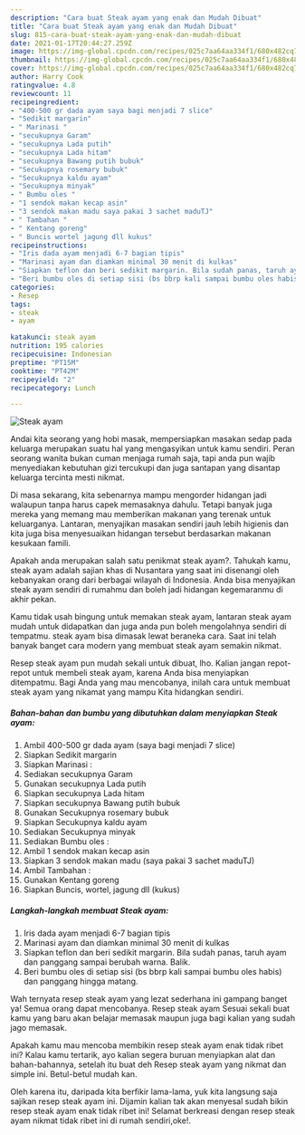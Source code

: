 ```yaml
---
description: "Cara buat Steak ayam yang enak dan Mudah Dibuat"
title: "Cara buat Steak ayam yang enak dan Mudah Dibuat"
slug: 815-cara-buat-steak-ayam-yang-enak-dan-mudah-dibuat
date: 2021-01-17T20:44:27.259Z
image: https://img-global.cpcdn.com/recipes/025c7aa64aa334f1/680x482cq70/steak-ayam-foto-resep-utama.jpg
thumbnail: https://img-global.cpcdn.com/recipes/025c7aa64aa334f1/680x482cq70/steak-ayam-foto-resep-utama.jpg
cover: https://img-global.cpcdn.com/recipes/025c7aa64aa334f1/680x482cq70/steak-ayam-foto-resep-utama.jpg
author: Harry Cook
ratingvalue: 4.8
reviewcount: 11
recipeingredient:
- "400-500 gr dada ayam saya bagi menjadi 7 slice"
- "Sedikit margarin"
- " Marinasi "
- "secukupnya Garam"
- "secukupnya Lada putih"
- "secukupnya Lada hitam"
- "secukupnya Bawang putih bubuk"
- "Secukupnya rosemary bubuk"
- "Secukupnya kaldu ayam"
- "Secukupnya minyak"
- " Bumbu oles "
- "1 sendok makan kecap asin"
- "3 sendok makan madu saya pakai 3 sachet maduTJ"
- " Tambahan "
- " Kentang goreng"
- " Buncis wortel jagung dll kukus"
recipeinstructions:
- "Iris dada ayam menjadi 6-7 bagian tipis"
- "Marinasi ayam dan diamkan minimal 30 menit di kulkas"
- "Siapkan teflon dan beri sedikit margarin. Bila sudah panas, taruh ayam dan panggang sampai berubah warna. Balik."
- "Beri bumbu oles di setiap sisi (bs bbrp kali sampai bumbu oles habis) dan panggang hingga matang."
categories:
- Resep
tags:
- steak
- ayam

katakunci: steak ayam 
nutrition: 195 calories
recipecuisine: Indonesian
preptime: "PT15M"
cooktime: "PT42M"
recipeyield: "2"
recipecategory: Lunch

---
```



![Steak ayam](https://img-global.cpcdn.com/recipes/025c7aa64aa334f1/680x482cq70/steak-ayam-foto-resep-utama.jpg)

Andai kita seorang yang hobi masak, mempersiapkan masakan sedap pada keluarga merupakan suatu hal yang mengasyikan untuk kamu sendiri. Peran seorang  wanita bukan cuman menjaga rumah saja, tapi anda pun wajib menyediakan kebutuhan gizi tercukupi dan juga santapan yang disantap keluarga tercinta mesti nikmat.

Di masa  sekarang, kita sebenarnya mampu mengorder hidangan jadi walaupun tanpa harus capek memasaknya dahulu. Tetapi banyak juga mereka yang memang mau memberikan makanan yang terenak untuk keluarganya. Lantaran, menyajikan masakan sendiri jauh lebih higienis dan kita juga bisa menyesuaikan hidangan tersebut berdasarkan makanan kesukaan famili. 



Apakah anda merupakan salah satu penikmat steak ayam?. Tahukah kamu, steak ayam adalah sajian khas di Nusantara yang saat ini disenangi oleh kebanyakan orang dari berbagai wilayah di Indonesia. Anda bisa menyajikan steak ayam sendiri di rumahmu dan boleh jadi hidangan kegemaranmu di akhir pekan.

Kamu tidak usah bingung untuk memakan steak ayam, lantaran steak ayam mudah untuk didapatkan dan juga anda pun boleh mengolahnya sendiri di tempatmu. steak ayam bisa dimasak lewat beraneka cara. Saat ini telah banyak banget cara modern yang membuat steak ayam semakin nikmat.

Resep steak ayam pun mudah sekali untuk dibuat, lho. Kalian jangan repot-repot untuk membeli steak ayam, karena Anda bisa menyiapkan ditempatmu. Bagi Anda yang mau mencobanya, inilah cara untuk membuat steak ayam yang nikamat yang mampu Kita hidangkan sendiri.

<!--inarticleads1-->

##### Bahan-bahan dan bumbu yang dibutuhkan dalam menyiapkan Steak ayam:

1. Ambil 400-500 gr dada ayam (saya bagi menjadi 7 slice)
1. Siapkan Sedikit margarin
1. Siapkan  Marinasi :
1. Sediakan secukupnya Garam
1. Gunakan secukupnya Lada putih
1. Siapkan secukupnya Lada hitam
1. Siapkan secukupnya Bawang putih bubuk
1. Gunakan Secukupnya rosemary bubuk
1. Siapkan Secukupnya kaldu ayam
1. Sediakan Secukupnya minyak
1. Sediakan  Bumbu oles :
1. Ambil 1 sendok makan kecap asin
1. Siapkan 3 sendok makan madu (saya pakai 3 sachet maduTJ)
1. Ambil  Tambahan :
1. Gunakan  Kentang goreng
1. Siapkan  Buncis, wortel, jagung dll (kukus)




<!--inarticleads2-->

##### Langkah-langkah membuat Steak ayam:

1. Iris dada ayam menjadi 6-7 bagian tipis
1. Marinasi ayam dan diamkan minimal 30 menit di kulkas
1. Siapkan teflon dan beri sedikit margarin. Bila sudah panas, taruh ayam dan panggang sampai berubah warna. Balik.
1. Beri bumbu oles di setiap sisi (bs bbrp kali sampai bumbu oles habis) dan panggang hingga matang.




Wah ternyata resep steak ayam yang lezat sederhana ini gampang banget ya! Semua orang dapat mencobanya. Resep steak ayam Sesuai sekali buat kamu yang baru akan belajar memasak maupun juga bagi kalian yang sudah jago memasak.

Apakah kamu mau mencoba membikin resep steak ayam enak tidak ribet ini? Kalau kamu tertarik, ayo kalian segera buruan menyiapkan alat dan bahan-bahannya, setelah itu buat deh Resep steak ayam yang nikmat dan simple ini. Betul-betul mudah kan. 

Oleh karena itu, daripada kita berfikir lama-lama, yuk kita langsung saja sajikan resep steak ayam ini. Dijamin kalian tak akan menyesal sudah bikin resep steak ayam enak tidak ribet ini! Selamat berkreasi dengan resep steak ayam nikmat tidak ribet ini di rumah sendiri,oke!.

